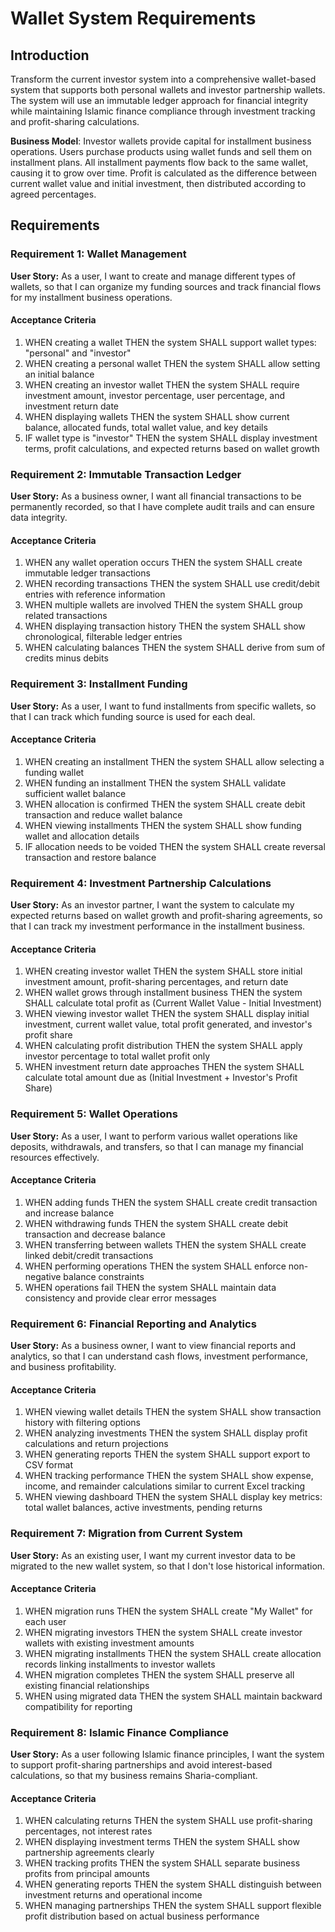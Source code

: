 # Wallet System Requirements

## Introduction

Transform the current investor system into a comprehensive wallet-based system that supports both personal wallets and investor partnership wallets. The system will use an immutable ledger approach for financial integrity while maintaining Islamic finance compliance through investment tracking and profit-sharing calculations.

**Business Model**: Investor wallets provide capital for installment business operations. Users purchase products using wallet funds and sell them on installment plans. All installment payments flow back to the same wallet, causing it to grow over time. Profit is calculated as the difference between current wallet value and initial investment, then distributed according to agreed percentages.

## Requirements

### Requirement 1: Wallet Management

**User Story:** As a user, I want to create and manage different types of wallets, so that I can organize my funding sources and track financial flows for my installment business operations.

#### Acceptance Criteria

1. WHEN creating a wallet THEN the system SHALL support wallet types: "personal" and "investor"
2. WHEN creating a personal wallet THEN the system SHALL allow setting an initial balance
3. WHEN creating an investor wallet THEN the system SHALL require investment amount, investor percentage, user percentage, and investment return date
4. WHEN displaying wallets THEN the system SHALL show current balance, allocated funds, total wallet value, and key details
5. IF wallet type is "investor" THEN the system SHALL display investment terms, profit calculations, and expected returns based on wallet growth

### Requirement 2: Immutable Transaction Ledger

**User Story:** As a business owner, I want all financial transactions to be permanently recorded, so that I have complete audit trails and can ensure data integrity.

#### Acceptance Criteria

1. WHEN any wallet operation occurs THEN the system SHALL create immutable ledger transactions
2. WHEN recording transactions THEN the system SHALL use credit/debit entries with reference information
3. WHEN multiple wallets are involved THEN the system SHALL group related transactions
4. WHEN displaying transaction history THEN the system SHALL show chronological, filterable ledger entries
5. WHEN calculating balances THEN the system SHALL derive from sum of credits minus debits

### Requirement 3: Installment Funding

**User Story:** As a user, I want to fund installments from specific wallets, so that I can track which funding source is used for each deal.

#### Acceptance Criteria

1. WHEN creating an installment THEN the system SHALL allow selecting a funding wallet
2. WHEN funding an installment THEN the system SHALL validate sufficient wallet balance
3. WHEN allocation is confirmed THEN the system SHALL create debit transaction and reduce wallet balance
4. WHEN viewing installments THEN the system SHALL show funding wallet and allocation details
5. IF allocation needs to be voided THEN the system SHALL create reversal transaction and restore balance

### Requirement 4: Investment Partnership Calculations

**User Story:** As an investor partner, I want the system to calculate my expected returns based on wallet growth and profit-sharing agreements, so that I can track my investment performance in the installment business.

#### Acceptance Criteria

1. WHEN creating investor wallet THEN the system SHALL store initial investment amount, profit-sharing percentages, and return date
2. WHEN wallet grows through installment business THEN the system SHALL calculate total profit as (Current Wallet Value - Initial Investment)
3. WHEN viewing investor wallet THEN the system SHALL display initial investment, current wallet value, total profit generated, and investor's profit share
4. WHEN calculating profit distribution THEN the system SHALL apply investor percentage to total wallet profit only
5. WHEN investment return date approaches THEN the system SHALL calculate total amount due as (Initial Investment + Investor's Profit Share)

### Requirement 5: Wallet Operations

**User Story:** As a user, I want to perform various wallet operations like deposits, withdrawals, and transfers, so that I can manage my financial resources effectively.

#### Acceptance Criteria

1. WHEN adding funds THEN the system SHALL create credit transaction and increase balance
2. WHEN withdrawing funds THEN the system SHALL create debit transaction and decrease balance
3. WHEN transferring between wallets THEN the system SHALL create linked debit/credit transactions
4. WHEN performing operations THEN the system SHALL enforce non-negative balance constraints
5. WHEN operations fail THEN the system SHALL maintain data consistency and provide clear error messages

### Requirement 6: Financial Reporting and Analytics

**User Story:** As a business owner, I want to view financial reports and analytics, so that I can understand cash flows, investment performance, and business profitability.

#### Acceptance Criteria

1. WHEN viewing wallet details THEN the system SHALL show transaction history with filtering options
2. WHEN analyzing investments THEN the system SHALL display profit calculations and return projections
3. WHEN generating reports THEN the system SHALL support export to CSV format
4. WHEN tracking performance THEN the system SHALL show expense, income, and remainder calculations similar to current Excel tracking
5. WHEN viewing dashboard THEN the system SHALL display key metrics: total wallet balances, active investments, pending returns

### Requirement 7: Migration from Current System

**User Story:** As an existing user, I want my current investor data to be migrated to the new wallet system, so that I don't lose historical information.

#### Acceptance Criteria

1. WHEN migration runs THEN the system SHALL create "My Wallet" for each user
2. WHEN migrating investors THEN the system SHALL create investor wallets with existing investment amounts
3. WHEN migrating installments THEN the system SHALL create allocation records linking installments to investor wallets
4. WHEN migration completes THEN the system SHALL preserve all existing financial relationships
5. WHEN using migrated data THEN the system SHALL maintain backward compatibility for reporting

### Requirement 8: Islamic Finance Compliance

**User Story:** As a user following Islamic finance principles, I want the system to support profit-sharing partnerships and avoid interest-based calculations, so that my business remains Sharia-compliant.

#### Acceptance Criteria

1. WHEN calculating returns THEN the system SHALL use profit-sharing percentages, not interest rates
2. WHEN displaying investment terms THEN the system SHALL show partnership agreements clearly
3. WHEN tracking profits THEN the system SHALL separate business profits from principal amounts
4. WHEN generating reports THEN the system SHALL distinguish between investment returns and operational income
5. WHEN managing partnerships THEN the system SHALL support flexible profit distribution based on actual business performance